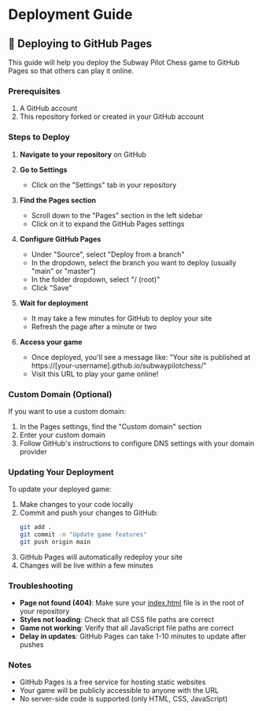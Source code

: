# Deployment Guide

## 🚀 Deploying to GitHub Pages

This guide will help you deploy the Subway Pilot Chess game to GitHub Pages so that others can play it online.

### Prerequisites

1. A GitHub account
2. This repository forked or created in your GitHub account

### Steps to Deploy

1. **Navigate to your repository** on GitHub

2. **Go to Settings**
   - Click on the "Settings" tab in your repository

3. **Find the Pages section**
   - Scroll down to the "Pages" section in the left sidebar
   - Click on it to expand the GitHub Pages settings

4. **Configure GitHub Pages**
   - Under "Source", select "Deploy from a branch"
   - In the dropdown, select the branch you want to deploy (usually "main" or "master")
   - In the folder dropdown, select "/ (root)"
   - Click "Save"

5. **Wait for deployment**
   - It may take a few minutes for GitHub to deploy your site
   - Refresh the page after a minute or two

6. **Access your game**
   - Once deployed, you'll see a message like:
     "Your site is published at https://[your-username].github.io/subwaypilotchess/"
   - Visit this URL to play your game online!

### Custom Domain (Optional)

If you want to use a custom domain:

1. In the Pages settings, find the "Custom domain" section
2. Enter your custom domain
3. Follow GitHub's instructions to configure DNS settings with your domain provider

### Updating Your Deployment

To update your deployed game:

1. Make changes to your code locally
2. Commit and push your changes to GitHub:
   ```bash
   git add .
   git commit -m "Update game features"
   git push origin main
   ```
3. GitHub Pages will automatically redeploy your site
4. Changes will be live within a few minutes

### Troubleshooting

- **Page not found (404)**: Make sure your [index.html](file:///Users/Atom_1/subwaypilotchess/index.html) file is in the root of your repository
- **Styles not loading**: Check that all CSS file paths are correct
- **Game not working**: Verify that all JavaScript file paths are correct
- **Delay in updates**: GitHub Pages can take 1-10 minutes to update after pushes

### Notes

- GitHub Pages is a free service for hosting static websites
- Your game will be publicly accessible to anyone with the URL
- No server-side code is supported (only HTML, CSS, JavaScript)